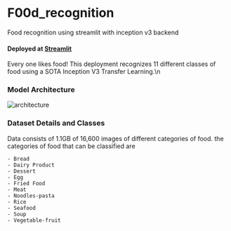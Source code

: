 # F00d_recognition
Food recognition using streamlit with inception v3 backend
#### Deployed at [Streamlit](https://share.streamlit.io/sirreajohn/f00d_recognition/f00d_recog_inception.py)
Every one likes food! This deployment recognizes 11 different classes of food using a SOTA Inception V3 Transfer Learning.\n


### Model Architecture

![architecture](https://github.com/sirreajohn/F00d_recognition/blob/master/inception_2.png)
### Dataset Details and Classes
Data consists of 1.1GB of 16,600 images of different categories of food.
the categories of food that can be classified are 

    - Bread
    - Dairy Product
    - Dessert
    - Egg
    - Fried Food
    - Meat
    - Noodles-pasta
    - Rice
    - Seafood
    - Soup
    - Vegetable-fruit
    
